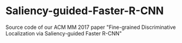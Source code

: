 # Saliency-guided-Faster-R-CNN
Source code of our ACM MM 2017 paper "Fine-grained Discriminative Localization via Saliency-guided Faster R-CNN"
